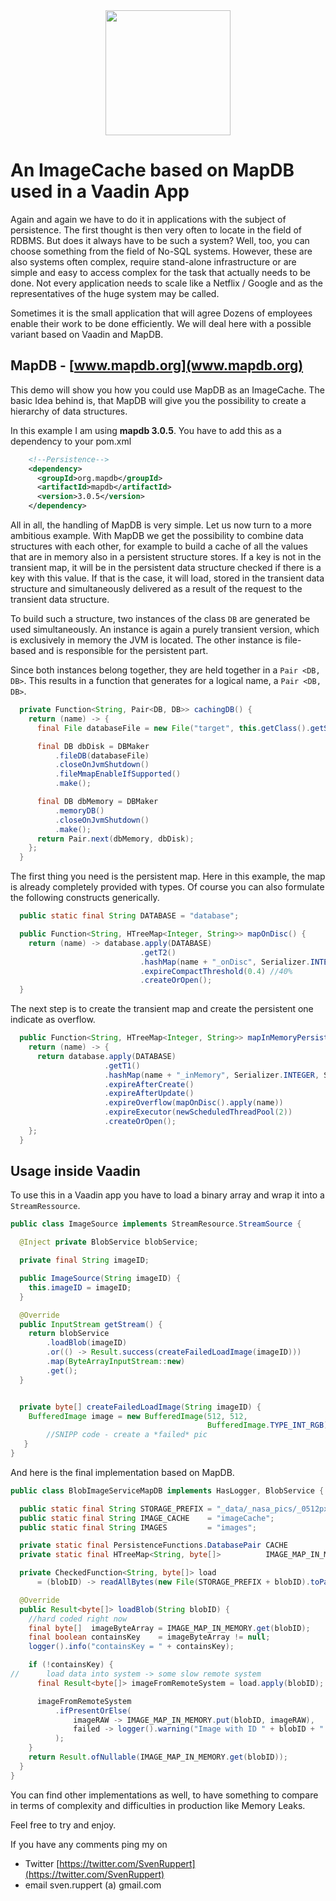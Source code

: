 
<center>
<a href="https://vaadin.com">
 <img src="https://vaadin.com/images/hero-reindeer.svg" width="200" height="200" /></a>
</center>

# An ImageCache based on MapDB used in a Vaadin App
Again and again we have to do it in applications with the subject of persistence.
The first thought is then very often to locate in the field of RDBMS.
But does it always have to be such a system? Well, too, you can
choose something from the field of No-SQL systems. However, these are also systems
often complex, require stand-alone infrastructure or are simple and easy to access
complex for the task that actually needs to be done.
Not every application needs to scale like a Netflix / Google and as the representatives of the huge system may be called.

Sometimes it is the small application that will agree
Dozens of employees enable their work to be done efficiently.
We will deal here with a possible variant based on Vaadin and MapDB.

## MapDB - [www.mapdb.org](www.mapdb.org)
This demo will show you how you could
use MapDB as an ImageCache.
The basic Idea behind is, that MapDB will give you the possibility to create 
a hierarchy of data structures.

In this example I am using **mapdb 3.0.5**.
You have to add this as a dependency to your pom.xml

```xml
    <!--Persistence-->
    <dependency>
      <groupId>org.mapdb</groupId>
      <artifactId>mapdb</artifactId>
      <version>3.0.5</version>
    </dependency>
```

All in all, the handling of MapDB is very simple. Let us now turn to a more ambitious example.
With MapDB we get the possibility to combine data structures with each other, for example
to build a cache of all the values that are in memory also in a persistent structure
stores. If a key is not in the transient map, it will be in the persistent data structure checked 
if there is a key with this value. If that is the case, it will load,
stored in the transient data structure 
and simultaneously delivered as a result of the request to the transient data structure.

To build such a structure, two instances of the class ```DB``` are generated
be used simultaneously. An instance is again a purely transient version, which is exclusively in memory
the JVM is located. The other instance is file-based and is responsible for the persistent part.

Since both instances belong together, they are held together in a ```Pair <DB, DB>```.
This results in a function that generates for a logical name, a ```Pair <DB, DB>```.

```java
  private Function<String, Pair<DB, DB>> cachingDB() {
    return (name) -> {
      final File databaseFile = new File("target", this.getClass().getSimpleName() + "_" + name);

      final DB dbDisk = DBMaker
          .fileDB(databaseFile)
          .closeOnJvmShutdown()
          .fileMmapEnableIfSupported()
          .make();

      final DB dbMemory = DBMaker
          .memoryDB()
          .closeOnJvmShutdown()
          .make();
      return Pair.next(dbMemory, dbDisk);
    };
  }
```

The first thing you need is the persistent map. Here in this example, the map is already completely provided with types.
Of course you can also formulate the following constructs generically. 

```java
  public static final String DATABASE = "database";

  public Function<String, HTreeMap<Integer, String>> mapOnDisc() {
    return (name) -> database.apply(DATABASE)
                             .getT2()
                             .hashMap(name + "_onDisc", Serializer.INTEGER, Serializer.STRING)
                             .expireCompactThreshold(0.4) //40%
                             .createOrOpen();
  }
```

The next step is to create the transient map and create the persistent one
indicate as overflow.

```java
  public Function<String, HTreeMap<Integer, String>> mapInMemoryPersistentOnDisc() {
    return (name) -> {
      return database.apply(DATABASE)
                     .getT1()
                     .hashMap(name + "_inMemory", Serializer.INTEGER, Serializer.STRING)
                     .expireAfterCreate()
                     .expireAfterUpdate()
                     .expireOverflow(mapOnDisc().apply(name))
                     .expireExecutor(newScheduledThreadPool(2))
                     .createOrOpen();
    };
  }
```

## Usage inside Vaadin

To use this in a Vaadin app you have to load a binary array and wrap it into a ```StreamRessource```.

```java
public class ImageSource implements StreamResource.StreamSource {

  @Inject private BlobService blobService;

  private final String imageID;

  public ImageSource(String imageID) {
    this.imageID = imageID;
  }

  @Override
  public InputStream getStream() {
    return blobService
        .loadBlob(imageID)
        .or(() -> Result.success(createFailedLoadImage(imageID)))
        .map(ByteArrayInputStream::new)
        .get();
  }


  private byte[] createFailedLoadImage(String imageID) {
    BufferedImage image = new BufferedImage(512, 512,
                                            BufferedImage.TYPE_INT_RGB);
        //SNIPP code - create a *failed* pic
   }
}
```

And here is the final implementation based on MapDB.

```java
public class BlobImageServiceMapDB implements HasLogger, BlobService {

  public static final String STORAGE_PREFIX = "_data/_nasa_pics/_0512px/";
  public static final String IMAGE_CACHE    = "imageCache";
  public static final String IMAGES         = "images";

  private static final PersistenceFunctions.DatabasePair CACHE               = memoize(cachingDB()).apply(IMAGE_CACHE);
  private static final HTreeMap<String, byte[]>          IMAGE_MAP_IN_MEMORY = mapInMemoryPersistentOnDisc().apply(CACHE, IMAGES);

  private CheckedFunction<String, byte[]> load
      = (blobID) -> readAllBytes(new File(STORAGE_PREFIX + blobID).toPath());

  @Override
  public Result<byte[]> loadBlob(String blobID) {
    //hard coded right now
    final byte[]  imageByteArray = IMAGE_MAP_IN_MEMORY.get(blobID);
    final boolean containsKey    = imageByteArray != null;
    logger().info("containsKey = " + containsKey);

    if (!containsKey) {
//      load data into system -> some slow remote system
      final Result<byte[]> imageFromRemoteSystem = load.apply(blobID);

      imageFromRemoteSystem
          .ifPresentOrElse(
              imageRAW -> IMAGE_MAP_IN_MEMORY.put(blobID, imageRAW),
              failed -> logger().warning("Image with ID " + blobID + " could not be loaded from external system")
          );
    }
    return Result.ofNullable(IMAGE_MAP_IN_MEMORY.get(blobID));
  }
}
```

You can find other implementations as well, to have something to compare in terms of complexity
and difficulties in production like Memory Leaks.

Feel free to try and enjoy.

If you have any comments 
ping my on 

* Twitter [https://twitter.com/SvenRuppert](https://twitter.com/SvenRuppert)
* email sven.ruppert (a) gmail.com